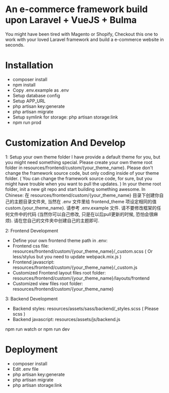 # An e-commerce framework build upon Laravel + VueJS + Bulma
You might have been tired with Magento or Shopify, Checkout this one to work with your loved Laravel framework and build a e-commerce website in seconds.

# Installation
- composer install
- npm install
- Copy .env.example as .env
- Setup database config
- Setup APP_URL
- php artisan key:generate
- php artisan migrate
- Setup symlink for storage: php artisan storage:link
- npm run prod

# Customization And Develop
1: Setup your own theme folder
I have provide a default theme for you, but you might need something special. Please create your own theme root folder in resources/frontend/custom/{your_theme_name}.
Please don't change the framework source code, but only coding inside of your theme folder. ( You can change the framework source code, for sure, but you might have trouble when you want to pull the updates. )
In your theme root folder, init a new git repo and start building something awesome.
In Chinese:
在 resources/frontend/custom/{your_theme_name} 目录下创建你自己的主题目录文件夹, 当然在 .env 文件里给 frontend_theme 项设定相同的值 custom.{your_theme_name}. 请参考 .env.example 文件.
请不要修改框架的任何文件中的代码 (当然你可以自己修改, 只是在以后pull更新的时候, 恐怕会很麻烦). 
请在您自己的文件夹中创建自己的主题即可.

2: Frontend Development
- Define your own frontend theme path in .env:
- Frontend css file: resources/frontend/custom/{your_theme_name}/_custom.scss ( Or less/stylus but you need to update webpack.mix.js )
- Frontend javascript: resources/frontend/custom/{your_theme_name}/_custom.js
- Customized Frontend layout files root folder: resources/frontend/custom/{your_theme_name}/layouts/frontend
- Customized view files root folder: resources/frontend/custom/{your_theme_name}

3: Backend Development
- Backend styles: resources/assets/sass/backend/_styles.scss ( Please scss )
- Backend javascript: resources/assets/js/backend.js

npm run watch or npm run dev

# Deployment
- composer install
- Edit .env file
- php artisan key:generate
- php artisan migrate
- php artisan storage:link
